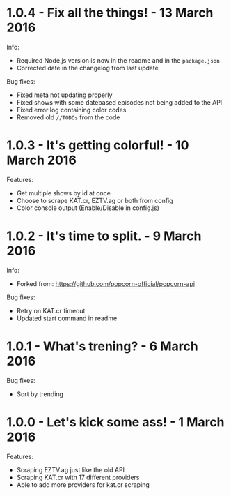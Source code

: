 1.0.4 - Fix all the things! - 13 March 2016
==================================================

Info:
 - Required Node.js version is now in the readme
   and in the `package.json`
 - Corrected date in the changelog from last update
 
Bug fixes:
 - Fixed meta not updating properly
 - Fixed shows with some datebased episodes not
   being added to the API
 - Fixed error log containing color codes
 - Removed old `//TODOs` from the code 

1.0.3 - It's getting colorful! - 10 March 2016
==================================================

Features:
 - Get multiple shows by id at once
 - Choose to scrape KAT.cr, EZTV.ag or both from config
 - Color console output (Enable/Disable in config.js)

1.0.2 - It's time to split. - 9 March 2016
==================================================

Info:
 - Forked from: https://github.com/popcorn-official/popcorn-api
 
Bug fixes:
 - Retry on KAT.cr timeout
 - Updated start command in readme

1.0.1 - What's trening? - 6 March 2016
======================================

Bug fixes:
 - Sort by trending

1.0.0 - Let's kick some ass! - 1 March 2016
===========================================

Features:
 - Scraping EZTV.ag just like the old API
 - Scraping KAT.cr with 17 different providers
 - Able to add more providers for kat.cr scraping